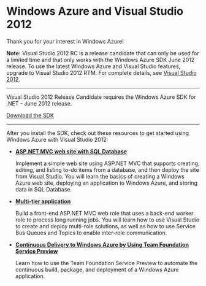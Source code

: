 <h1>Windows Azure and Visual Studio 2012</h1>
<p>Thank you for your interest in Windows Azure!</p>
<p><strong>Note:</strong> Visual Studio 2012 RC is a release candidate that can only be used for a limited time and that only works with the Windows Azure SDK June 2012 release. To use the latest Windows Azure and Visual Studio features, upgrade to Visual Studio 2012 RTM. For complete details, see <a href="http://www.microsoft.com/visualstudio/11/en-us" target="_blank">Visual Studio 2012</a>.</p>
<hr />
<p>Visual Studio 2012 Release Candidate requires the Windows Azure SDK for .NET - June 2012 release.</p>
<div style="width: 30%;"><a href="http://www.microsoft.com/en-us/download/details.aspx?id=29988" target="_blank" class="site-arrowboxcta">Download the SDK</a></div>
<hr />
<p>After you install the SDK, check out these resources to get started using Windows Azure with Visual Studio 2012:</p>
<ul>
<li>
<p><strong><a href="/en-us/develop/net/tutorials/web-site-with-sql-database/">ASP.NET MVC web site with SQL Database</a></strong></p>
<p>Implement a simple web site using ASP.NET MVC that supports creating, editing, and listing to-do items from a database, and then deploy the site from Visual Studio. You will learn the basics of creating a Windows Azure web site, deploying an application to Windows Azure, and storing data in SQL Database.</p>
</li>
<li>
<p><strong><a href="/en-us/develop/net/tutorials/multi-tier-application/">Multi-tier application</a></strong></p>
<p>Build a front-end ASP.NET MVC web role that uses a back-end worker role to process long running jobs. You will learn how to use Visual Studio to create and deploy multi-role solutions, as well as how to use Service Bus Queues and Topics to enable inter-role communication.</p>
</li>
<li>
<p><strong><a href="/en-us/develop/net/common-tasks/publishing-with-tfs/">Continuous Delivery to Windows Azure by Using Team Foundation Service Preview</a></strong></p>
<p>Learn how to use the Team Foundation Service Preview to automate the continuous build, package, and deployment of a Windows Azure application.</p>
</li>
</ul>